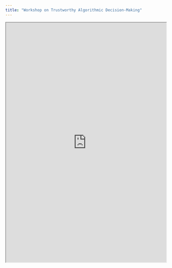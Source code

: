 ```yaml
---
title: "Workshop on Trustworthy Algorithmic Decision-Making"
---
```




<iframe height="750" width="100%" src="https://ewelton.github.io/ktest/wiki.html#Workshop%20on%20Trustworthy%20Algorithmic%20Decision-Making"></iframe>
